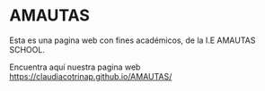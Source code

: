 # AMAUTAS
Esta es una pagina web con fines académicos, de la I.E AMAUTAS SCHOOL.

Encuentra aquí nuestra pagina web https://claudiacotrinap.github.io/AMAUTAS/
